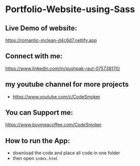 # Portfolio-Website-using-Sass

## Live Demo of website:
https://romantic-mclean-d4c6d7.netlify.app

## Connect with me:
https://www.linkedin.com/in/pushpak-raut-075738170/

## my youtube channel for more projects
* https://www.youtube.com/c/CodeSmoker

## You can Support me:
https://www.buymeacoffee.com/CodeSmoker

## How to run the App:
* download the code and place all code in one folder
* then open `index.html`
